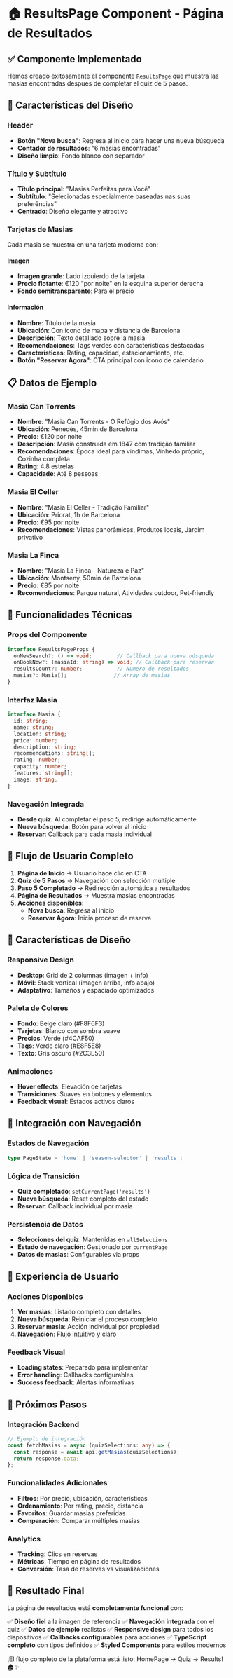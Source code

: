 # 🏠 ResultsPage Component - Página de Resultados

## ✅ Componente Implementado

Hemos creado exitosamente el componente `ResultsPage` que muestra las masias encontradas después de completar el quiz de 5 pasos.

## 🎨 Características del Diseño

### Header
- **Botón "Nova busca"**: Regresa al inicio para hacer una nueva búsqueda
- **Contador de resultados**: "6 masias encontradas"
- **Diseño limpio**: Fondo blanco con separador

### Título y Subtítulo
- **Título principal**: "Masias Perfeitas para Você"
- **Subtítulo**: "Selecionadas especialmente baseadas nas suas preferências"
- **Centrado**: Diseño elegante y atractivo

### Tarjetas de Masias
Cada masia se muestra en una tarjeta moderna con:

#### Imagen
- **Imagen grande**: Lado izquierdo de la tarjeta
- **Precio flotante**: €120 "por noite" en la esquina superior derecha
- **Fondo semitransparente**: Para el precio

#### Información
- **Nombre**: Título de la masia
- **Ubicación**: Con icono de mapa y distancia de Barcelona
- **Descripción**: Texto detallado sobre la masia
- **Recomendaciones**: Tags verdes con características destacadas
- **Características**: Rating, capacidad, estacionamiento, etc.
- **Botón "Reservar Agora"**: CTA principal con icono de calendario

## 📋 Datos de Ejemplo

### Masia Can Torrents
- **Nombre**: "Masia Can Torrents - O Refúgio dos Avós"
- **Ubicación**: Penedès, 45min de Barcelona
- **Precio**: €120 por noite
- **Descripción**: Masia construída em 1847 com tradição familiar
- **Recomendaciones**: Época ideal para vindimas, Vinhedo próprio, Cozinha completa
- **Rating**: 4.8 estrelas
- **Capacidade**: Até 8 pessoas

### Masia El Celler
- **Nombre**: "Masia El Celler - Tradição Familiar"
- **Ubicación**: Priorat, 1h de Barcelona
- **Precio**: €95 por noite
- **Recomendaciones**: Vistas panorâmicas, Produtos locais, Jardim privativo

### Masia La Finca
- **Nombre**: "Masia La Finca - Natureza e Paz"
- **Ubicación**: Montseny, 50min de Barcelona
- **Precio**: €85 por noite
- **Recomendaciones**: Parque natural, Atividades outdoor, Pet-friendly

## 🔧 Funcionalidades Técnicas

### Props del Componente
```typescript
interface ResultsPageProps {
  onNewSearch?: () => void;        // Callback para nueva búsqueda
  onBookNow?: (masiaId: string) => void; // Callback para reservar
  resultsCount?: number;           // Número de resultados
  masias?: Masia[];               // Array de masias
}
```

### Interfaz Masia
```typescript
interface Masia {
  id: string;
  name: string;
  location: string;
  price: number;
  description: string;
  recommendations: string[];
  rating: number;
  capacity: number;
  features: string[];
  image: string;
}
```

### Navegación Integrada
- **Desde quiz**: Al completar el paso 5, redirige automáticamente
- **Nueva búsqueda**: Botón para volver al inicio
- **Reservar**: Callback para cada masia individual

## 🎯 Flujo de Usuario Completo

1. **Página de Inicio** → Usuario hace clic en CTA
2. **Quiz de 5 Pasos** → Navegación con selección múltiple
3. **Paso 5 Completado** → Redirección automática a resultados
4. **Página de Resultados** → Muestra masias encontradas
5. **Acciones disponibles**:
   - **Nova busca**: Regresa al inicio
   - **Reservar Agora**: Inicia proceso de reserva

## 🎨 Características de Diseño

### Responsive Design
- **Desktop**: Grid de 2 columnas (imagen + info)
- **Móvil**: Stack vertical (imagen arriba, info abajo)
- **Adaptativo**: Tamaños y espaciado optimizados

### Paleta de Colores
- **Fondo**: Beige claro (#F8F6F3)
- **Tarjetas**: Blanco con sombra suave
- **Precios**: Verde (#4CAF50)
- **Tags**: Verde claro (#E8F5E8)
- **Texto**: Gris oscuro (#2C3E50)

### Animaciones
- **Hover effects**: Elevación de tarjetas
- **Transiciones**: Suaves en botones y elementos
- **Feedback visual**: Estados activos claros

## 🚀 Integración con Navegación

### Estados de Navegación
```typescript
type PageState = 'home' | 'season-selector' | 'results';
```

### Lógica de Transición
- **Quiz completado**: `setCurrentPage('results')`
- **Nueva búsqueda**: Reset completo del estado
- **Reservar**: Callback individual por masia

### Persistencia de Datos
- **Selecciones del quiz**: Mantenidas en `allSelections`
- **Estado de navegación**: Gestionado por `currentPage`
- **Datos de masias**: Configurables via props

## 📱 Experiencia de Usuario

### Acciones Disponibles
1. **Ver masias**: Listado completo con detalles
2. **Nueva búsqueda**: Reiniciar el proceso completo
3. **Reservar masia**: Acción individual por propiedad
4. **Navegación**: Flujo intuitivo y claro

### Feedback Visual
- **Loading states**: Preparado para implementar
- **Error handling**: Callbacks configurables
- **Success feedback**: Alertas informativas

## 🎯 Próximos Pasos

### Integración Backend
```typescript
// Ejemplo de integración
const fetchMasias = async (quizSelections: any) => {
  const response = await api.getMasias(quizSelections);
  return response.data;
};
```

### Funcionalidades Adicionales
- **Filtros**: Por precio, ubicación, características
- **Ordenamiento**: Por rating, precio, distancia
- **Favoritos**: Guardar masias preferidas
- **Comparación**: Comparar múltiples masias

### Analytics
- **Tracking**: Clics en reservas
- **Métricas**: Tiempo en página de resultados
- **Conversión**: Tasa de reservas vs visualizaciones

## 🎉 Resultado Final

La página de resultados está **completamente funcional** con:

✅ **Diseño fiel** a la imagen de referencia
✅ **Navegación integrada** con el quiz
✅ **Datos de ejemplo** realistas
✅ **Responsive design** para todos los dispositivos
✅ **Callbacks configurables** para acciones
✅ **TypeScript completo** con tipos definidos
✅ **Styled Components** para estilos modernos

¡El flujo completo de la plataforma está listo: HomePage → Quiz → Results! 🏠✨
